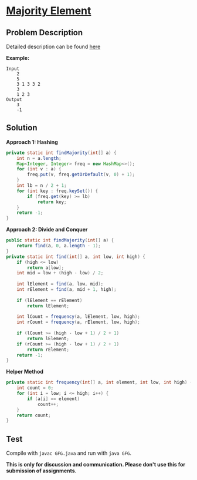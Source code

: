 # [Majority Element][title]

## Problem Description

Detailed description can be found [here][title]

**Example:**

```
Input
	2
    5
    3 1 3 3 2
    3
    1 2 3
Output
	3
    -1
```

## Solution

**Approach 1: Hashing**

```java
private static int findMajority(int[] a) {
    int n = a.length;
    Map<Integer, Integer> freq = new HashMap<>();
    for (int v : a) {
        freq.put(v, freq.getOrDefault(v, 0) + 1);
    }
    int lb = n / 2 + 1;
    for (int key : freq.keySet()) {
        if (freq.get(key) >= lb)
            return key;
    }
    return -1;
}
```

**Approach 2: Divide and Conquer**

```java
public static int findMajority(int[] a) {
    return find(a, 0, a.length - 1);
}
private static int find(int[] a, int low, int high) {
    if (high <= low)
        return a[low];
    int mid = low + (high - low) / 2;
    
    int lElement = find(a, low, mid);
    int rElement = find(a, mid + 1, high);
    
    if (lElement == rElement)
        return lElement;
        
    int lCount = frequency(a, lElement, low, high);
    int rCount = frequency(a, rElement, low, high);
    
    if (lCount >= (high - low + 1) / 2 + 1)
        return lElement;
    if (rCount >= (high - low + 1) / 2 + 1)
        return rElement;
    return -1;
}
```

**Helper Method**

```java
private static int frequency(int[] a, int element, int low, int high) {
    int count = 0;
    for (int i = low; i <= high; i++) {
        if (a[i] == element)
            count++;
    }
    return count;
}
```


## Test

Compile with `javac GFG.java` and run with `java GFG`.


**This is only for discussion and communication. Please don't use this for submission of assignments.**

[title]: https://practice.geeksforgeeks.org/problems/majority-element/0/